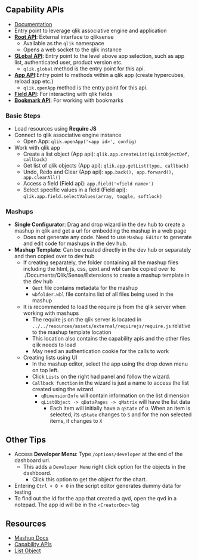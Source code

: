 ## Capability APIs
- [Documentation](https://help.qlik.com/en-US/sense-developer/February2019/Subsystems/APIs/Content/Sense_ClientAPIs/capability-apis-reference.htm)
- Entry point to leverage qlik associative engine and application
- **[Root API](https://help.qlik.com/en-US/sense-developer/February2019/Subsystems/APIs/Content/Sense_ClientAPIs/CapabilityAPIs/qlik-interface-interface.htm)**: External interface to qliksense
    - Available as the `qlik` namespace
    - Opens a web socket to the qlik instance
- **[GLobal API](https://help.qlik.com/en-US/sense-developer/February2019/Subsystems/APIs/Content/Sense_ClientAPIs/CapabilityAPIs/qlik-global-interface.htm)**: Entry point to the level above app selection, such as app list, authenticated user, product version etc.
    - `qlik.global` method is the entry point for this api.
- **[App API](https://help.qlik.com/en-US/sense-developer/February2019/Subsystems/APIs/Content/Sense_ClientAPIs/CapabilityAPIs/qlik-app-interface.htm)**:Entry point to methods within a qlik app (create hypercubes, reload app etc.)
    - `qlik.openApp` method is the entry point for this api. 
- **[Field API](https://help.qlik.com/en-US/sense-developer/February2019/Subsystems/APIs/Content/Sense_ClientAPIs/CapabilityAPIs/qlik-field-interface.htm)**: For interacting with qlik fields
- **[Bookmark API](https://help.qlik.com/en-US/sense-developer/February2019/Subsystems/APIs/Content/Sense_ClientAPIs/CapabilityAPIs/qlik-bookmark-interface.htm)**: For working with bookmarks

### Basic Steps
- Load resources using **Require JS**
- Connect to qlik associative engine instance
    - Open App: `qlik.openApp('<app id>', config)`
- Work with qlik app
    - Create a list object (App api): `qlik.app.createList(qListObjectDef, callback)`
    - Get list of qlik objects (App api): `qlik.app.getList(type, callback)`
    - Undo, Redo and Clear (App api): `app.back(), app.forward(), app.clearAll()`
    - Access a field (Field api): `app.field('<field name>')`
    - Select specific values in a field (Field api): `qlik.app.field.selectValues(array, toggle, softlock)`

### Mashups
- **Single Configurator**: Drag and drop wizard in the dev hub to create a mashup in qlik and get a url for embedding the mashup in a web page
    - Does not generate any code. Need to use `Mashup Editor` to generate and edit code for mashups in the dev hub.
- **Mashup Template**: Can be created directly in the dev hub or separately and then copied over to dev hub
    - If creating separately, the folder containing all the mashup files including the html, js, css, qext and wbl can be copied over to ./Documents/Qlik/Sense/Extensions to create a mashup template in the dev hub   
        - `Qext` file contains metadata for the mashup
        - `wbfolder.wbl` file contains list of all files being used in the mashup
    - It is recommended to load the require js from the qlik server when working with mashups
        - The require js on the qlik server is located in `../../resources/assets/external/requirejs/require.js` relative to the mashup template location
        - This location also contains the capability apis and the other files qlik needs to load
        - May need an authentication cookie for the calls to work
    - Creating lists using UI
        - In the mashup editor, select the app using the drop down menu on top left.
        - Click `Lists` on the right had panel and follow the wizard.
        - `Callback function` in the wizard is just a name to access the list created using the wizard.
            - `qDimensionInfo` will contain information on the list dimension
            - `qListObject -> qDataPages -> qMatrix` will have the list data
                - Each item will initially have a `qState` of `O`. When an item is selected, its `qState` changes to `S` and for the non selected items, it changes to `X`

## Other Tips
- Access **Developer Menu**: Type `/options/developer` at the end of the dashboard url.
    - This adds a `Developer Menu` right click option for the objects in the dashboard.
        - Click this option to get the object for the chart.
- Entering `Ctrl + 0 + 0` in the script editor generates dummy data for testing
- To find out the id for the app that created a qvd, open the qvd in a notepad. The app id will be in the `<CreatorDoc>` tag

## Resources
- [Mashup Docs](https://help.qlik.com/en-US/sense-developer/February2019/Subsystems/Mashups/Content/Sense_Mashups/mashups-getting-started.htm)
- [Capability APIs](https://help.qlik.com/en-US/sense-developer/February2019/Subsystems/APIs/Content/Sense_ClientAPIs/capability-apis-reference.htm)
- [List Object](https://help.qlik.com/en-US/sense-developer/February2019/Subsystems/Platform/Content/Sense_PlatformOverview/Concepts/Lists.htm)
